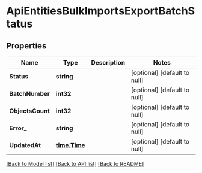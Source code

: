 # ApiEntitiesBulkImportsExportBatchStatus

## Properties
Name | Type | Description | Notes
------------ | ------------- | ------------- | -------------
**Status** | **string** |  | [optional] [default to null]
**BatchNumber** | **int32** |  | [optional] [default to null]
**ObjectsCount** | **int32** |  | [optional] [default to null]
**Error_** | **string** |  | [optional] [default to null]
**UpdatedAt** | [**time.Time**](time.Time.md) |  | [optional] [default to null]

[[Back to Model list]](../README.md#documentation-for-models) [[Back to API list]](../README.md#documentation-for-api-endpoints) [[Back to README]](../README.md)


